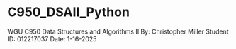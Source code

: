 # C950_DSAII_Python
WGU C950 Data Structures and Algorithms II
By: Christopher Miller
Student ID: 012217037
Date: 1-16-2025